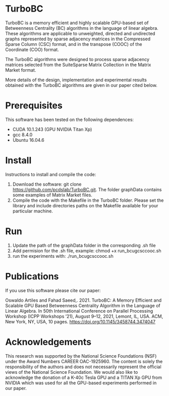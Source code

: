 # TurboBC
TurboBC is a memory efficient and highly scalable GPU-based set of Betweenness Centrality (BC) algorithms in the language of linear algebra. These
algorithms are applicable to unweighted, directed and undirected graphs represented by sparse adjacency matrices in the Compressed Sparse Column (CSC) format, 
and in the transpose (COOC) of the Coordinate (COO) format. 
 
The TurboBC algorithms were designed to process sparse adjacency matrices selected from the SuiteSparse Matrix Collection in the Matrix Market format. 

More details of the design, implementation and experimental results obtained with the TurboBC algorithms are given in our paper cited below.

# Prerequisites
This software has been tested on the following dependences:
* CUDA 10.1.243 (GPU NVIDIA Titan Xp)
* gcc 8.4.0 
* Ubuntu 16.04.6

# Install
Instructions to install and compile the code:

1. Download the software: git clone https://github.com/pcdslab/TurboBC.git. The folder graphData contains some examples of Matrix Market files. 
2. Compile the code with the Makefile in the TurboBC folder. Please set the library and include directories paths on the Makefile available for your particular machine.

# Run
1. Update the path of the graphData folder in the corresponding .sh file
2. Add permision for the .sh file, example: chmod +x run_bcugcsccooc.sh
3. run the experiments with: ./run_bcugcsccooc.sh

# Publications
If you use this software please cite our paper:

Oswaldo Artiles and Fahad Saeed,. 2021. TurboBC: A Memory Efficient and Scalable GPU Based Betweenness Centrality Algorithm in the Language of Linear Algebra. In 50th International Conference on Parallel Processing Workshop (ICPP Workshops ’21), August 9–12, 2021, Lemont, IL, USA. ACM, New York, NY, USA, 10 pages. https://doi.org/10.1145/3458744.3474047

# Acknowledgements
This research was supported by the National Science Foundations (NSF) under the Award Numbers CAREER OAC-1925960. The content is solely the responsibility of the authors and does not necessarily represent the official views of the National Science Foundation. We would also like to acknowledge the donation of a K-40c Tesla GPU and a TITAN Xp GPU from NVIDIA which was used for all the GPU-based experiments performed in our paper.

